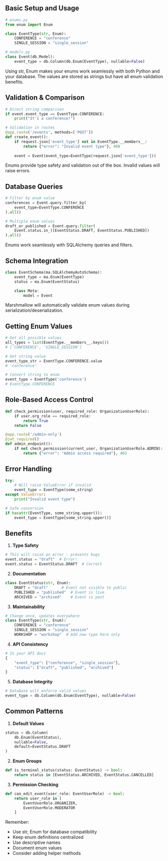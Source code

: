 ## Basic Setup and Usage
```python
# enums.py
from enum import Enum

class EventType(str, Enum):
    CONFERENCE = "conference"
    SINGLE_SESSION = "single_session"

# models.py
class Event(db.Model):
    event_type = db.Column(db.Enum(EventType), nullable=False)
```
Using str, Enum makes your enums work seamlessly with both Python and your database. The values are stored as strings but have all enum validation benefits.

## Validation & Comparison
```python
# Direct string comparison
if event.event_type == EventType.CONFERENCE:
    print("It's a conference!")

# Validation in routes
@app.route('/events', methods=['POST'])
def create_event():
    if request.json['event_type'] not in EventType.__members__:
        return {"error": "Invalid event type"}, 400
    
    event = Event(event_type=EventType(request.json['event_type']))
```
Enums provide type safety and validation out of the box. Invalid values will raise errors.

## Database Queries
```python
# Filter by enum value
conferences = Event.query.filter_by(
    event_type=EventType.CONFERENCE
).all()

# Multiple enum values
draft_or_published = Event.query.filter(
    Event.status.in_([EventStatus.DRAFT, EventStatus.PUBLISHED])
).all()
```
Enums work seamlessly with SQLAlchemy queries and filters.

## Schema Integration
```python
class EventSchema(ma.SQLAlchemyAutoSchema):
    event_type = ma.Enum(EventType)
    status = ma.Enum(EventStatus)

    class Meta:
        model = Event
```
Marshmallow will automatically validate enum values during serialization/deserialization.

## Getting Enum Values
```python
# Get all possible values
all_types = list(EventType.__members__.keys())
# ['CONFERENCE', 'SINGLE_SESSION']

# Get string value
event_type_str = EventType.CONFERENCE.value
# 'conference'

# Convert string to enum
event_type = EventType('conference')
# EventType.CONFERENCE
```

## Role-Based Access Control
```python
def check_permission(user, required_role: OrganizationUserRole):
    if user.org_role == required_role:
        return True
    return False

@app.route('/admin-only')
@jwt_required()
def admin_endpoint():
    if not check_permission(current_user, OrganizationUserRole.ADMIN):
        return {"error": "Admin access required"}, 403
```

## Error Handling
```python
try:
    # Will raise ValueError if invalid
    event_type = EventType(some_string)
except ValueError:
    print("Invalid event type")

# Safe conversion
if hasattr(EventType, some_string.upper()):
    event_type = EventType[some_string.upper()]
```

## Benefits

1. **Type Safety**
```python
# This will raise an error - prevents bugs
event.status = "draft"  # Error!
event.status = EventStatus.DRAFT  # Correct
```

2. **Documentation**
```python
class EventStatus(str, Enum):
    DRAFT = "draft"      # Event not visible to public
    PUBLISHED = "published"  # Event is live
    ARCHIVED = "archived"    # Event is past
```

3. **Maintainability**
```python
# Change once, updates everywhere
class EventType(str, Enum):
    CONFERENCE = "conference"
    SINGLE_SESSION = "single_session"
    WORKSHOP = "workshop"  # Add new type here only
```

4. **API Consistency**
```python
# In your API docs
{
    "event_type": ["conference", "single_session"],
    "status": ["draft", "published", "archived"]
}
```

5. **Database Integrity**
```python
# Database will enforce valid values
event_type = db.Column(db.Enum(EventType), nullable=False)
```

## Common Patterns

1. **Default Values**
```python
status = db.Column(
    db.Enum(EventStatus),
    nullable=False,
    default=EventStatus.DRAFT
)
```

2. **Enum Groups**
```python
def is_terminal_status(status: EventStatus) -> bool:
    return status in [EventStatus.ARCHIVED, EventStatus.CANCELLED]
```

3. **Permission Checking**
```python
def can_edit_event(user_role: EventUserRole) -> bool:
    return user_role in [
        EventUserRole.ORGANIZER,
        EventUserRole.MODERATOR
    ]
```

Remember:
- Use str, Enum for database compatibility
- Keep enum definitions centralized
- Use descriptive names
- Document enum values
- Consider adding helper methods


